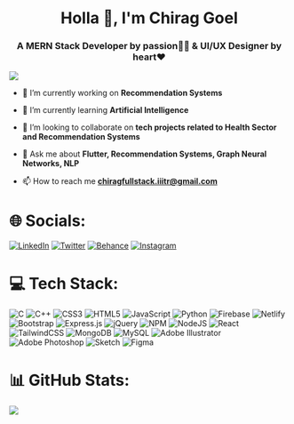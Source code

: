 <h1 align="center">Holla 👋, I'm <strong>Chirag Goel</strong></h1>
<h3 align="center">A MERN Stack Developer by passion🧑‍💻 & UI/UX Designer by heart❤️</h3>

[![](https://visitcount.itsvg.in/api?id=CHIRAG137&icon=0&color=0)](https://visitcount.itsvg.in)

- 🔭 I’m currently working on **Recommendation Systems**

- 🌱 I’m currently learning **Artificial Intelligence**

- 👯 I’m looking to collaborate on **tech projects related to Health Sector and Recommendation Systems**

- 💬 Ask me about **Flutter, Recommendation Systems, Graph Neural Networks, NLP**

- 📫 How to reach me **chiragfullstack.iiitr@gmail.com**

# 🌐 Socials:
[![LinkedIn](https://img.shields.io/badge/LinkedIn-%230077B5.svg?logo=linkedin&logoColor=white)](https://linkedin.com/in/chirag-goel-9138b2228) [![Twitter](https://img.shields.io/badge/Twitter-%231DA1F2.svg?logo=Twitter&logoColor=white)](https://twitter.com/ChiragG60475098) [![Behance](https://img.shields.io/badge/Behance-1769ff?logo=behance&logoColor=white)](https://behance.net/chiraggoel4) [![Instagram](https://img.shields.io/badge/Instagram-%23E4405F.svg?logo=Instagram&logoColor=white)](https://instagram.com/goelchirag138)

# 💻 Tech Stack:
![C](https://img.shields.io/badge/c-%2300599C.svg?style=flat&logo=c&logoColor=white) ![C++](https://img.shields.io/badge/c++-%2300599C.svg?style=flat&logo=c%2B%2B&logoColor=white) ![CSS3](https://img.shields.io/badge/css3-%231572B6.svg?style=flat&logo=css3&logoColor=white) ![HTML5](https://img.shields.io/badge/html5-%23E34F26.svg?style=flat&logo=html5&logoColor=white) ![JavaScript](https://img.shields.io/badge/javascript-%23323330.svg?style=flat&logo=javascript&logoColor=%23F7DF1E) ![Python](https://img.shields.io/badge/python-3670A0?style=flat&logo=python&logoColor=ffdd54) ![Firebase](https://img.shields.io/badge/firebase-%23039BE5.svg?style=flat&logo=firebase) ![Netlify](https://img.shields.io/badge/netlify-%23000000.svg?style=flat&logo=netlify&logoColor=#00C7B7) ![Bootstrap](https://img.shields.io/badge/bootstrap-%23563D7C.svg?style=flat&logo=bootstrap&logoColor=white) ![Express.js](https://img.shields.io/badge/express.js-%23404d59.svg?style=flat&logo=express&logoColor=%2361DAFB) ![jQuery](https://img.shields.io/badge/jquery-%230769AD.svg?style=flat&logo=jquery&logoColor=white) ![NPM](https://img.shields.io/badge/NPM-%23000000.svg?style=flat&logo=npm&logoColor=white) ![NodeJS](https://img.shields.io/badge/node.js-6DA55F?style=flat&logo=node.js&logoColor=white) ![React](https://img.shields.io/badge/react-%2320232a.svg?style=flat&logo=react&logoColor=%2361DAFB) ![TailwindCSS](https://img.shields.io/badge/tailwindcss-%2338B2AC.svg?style=flat&logo=tailwind-css&logoColor=white) ![MongoDB](https://img.shields.io/badge/MongoDB-%234ea94b.svg?style=flat&logo=mongodb&logoColor=white) ![MySQL](https://img.shields.io/badge/mysql-%2300f.svg?style=flat&logo=mysql&logoColor=white) ![Adobe Illustrator](https://img.shields.io/badge/adobeillustrator-%23FF9A00.svg?style=flat&logo=adobeillustrator&logoColor=white) ![Adobe Photoshop](https://img.shields.io/badge/adobephotoshop-%2331A8FF.svg?style=flat&logo=adobephotoshop&logoColor=white) ![Sketch](https://img.shields.io/badge/Sketch-FFB387?style=flat&logo=sketch&logoColor=black) 	![Figma](https://img.shields.io/badge/figma-%23F24E1E.svg?style=flat&logo=figma&logoColor=white)
# 📊 GitHub Stats:
![](https://github-readme-stats.vercel.app/api/top-langs/?username=CHIRAG137&theme=city_light&hide_border=true&include_all_commits=false&count_private=false&layout=compact)
